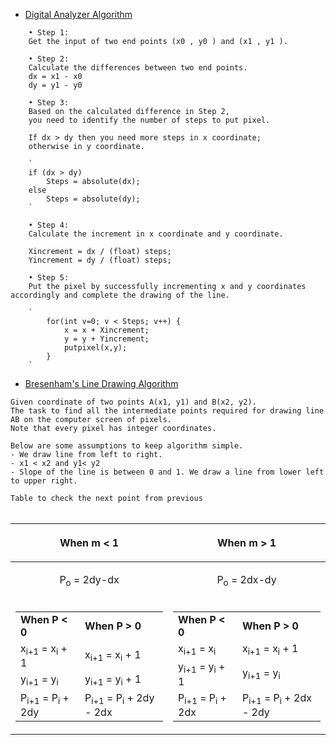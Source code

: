 - [Digital Analyzer Algorithm]()

```README
    • Step 1:
    Get the input of two end points (x0 , y0 ) and (x1 , y1 ).

    • Step 2:
    Calculate the differences between two end points.
    dx = x1 - x0
    dy = y1 - y0

    • Step 3:
    Based on the calculated difference in Step 2,
    you need to identify the number of steps to put pixel.

    If dx > dy then you need more steps in x coordinate;
    otherwise in y coordinate.

    `
    if (dx > dy)
        Steps = absolute(dx);
    else
        Steps = absolute(dy);
    `

    • Step 4:
    Calculate the increment in x coordinate and y coordinate.

    Xincrement = dx / (float) steps;
    Yincrement = dy / (float) steps;

    • Step 5:
    Put the pixel by successfully incrementing x and y coordinates accordingly and complete the drawing of the line.

    `
        for(int v=0; v < Steps; v++) {
            x = x + Xincrement;
            y = y + Yincrement;
            putpixel(x,y);
        }
    `
```

- [Bresenham's Line Drawing Algorithm]()

```README
Given coordinate of two points A(x1, y1) and B(x2, y2).
The task to find all the intermediate points required for drawing line AB on the computer screen of pixels.
Note that every pixel has integer coordinates.

Below are some assumptions to keep algorithm simple.
- We draw line from left to right.
- x1 < x2 and y1< y2
- Slope of the line is between 0 and 1. We draw a line from lower left to upper right.
```

`Table to check the next point from previous`
<br/><br/>

| <p align="center">When m < 1</p>                                                                                                                                                                                                                                                                                                                                                | <p align="center">When m > 1 </p>                                                                                                                                                                                                                                                                                                                                           |
| ------------------------------------------------------------------------------------------------------------------------------------------------------------------------------------------------------------------------------------------------------------------------------------------------------------------------------------------------------------------------------- | --------------------------------------------------------------------------------------------------------------------------------------------------------------------------------------------------------------------------------------------------------------------------------------------------------------------------------------------------------------------------- |
| <p align="center">P<sub>o</sub> = 2dy-dx </p>                                                                                                                                                                                                                                                                                                                                   | <p align="center">P<sub>o</sub> = 2dx-dy </p>                                                                                                                                                                                                                                                                                                                               |
| <table><tr><td>**When P < 0**</td><td>**When P > 0**</td></tr><tr><td>x<sub>i+1</sub> = x<sub>i</sub> + 1</td><td>x<sub>i+1</sub> = x<sub>i</sub> + 1</td></tr><tr><td>y<sub>i+1</sub> = y<sub>i</sub></td><td>y<sub>i+1</sub> = y<sub>i</sub> + 1</td></tr><tr><td>P<sub>i+1</sub> = P<sub>i</sub> + 2dy</td><td>P<sub>i+1</sub> = P<sub>i</sub> + 2dy - 2dx</td></tr></table> | <table><tr><td>**When P < 0**</td><td>**When P > 0**</td></tr><tr><td>x<sub>i+1</sub> = x<sub>i</sub></td><td>x<sub>i+1</sub> = x<sub>i</sub> + 1</td></tr><tr><td>y<sub>i+1</sub> = y<sub>i</sub> + 1</td><td>y<sub>i+1</sub> = y<sub>i</sub></td></tr><tr><td>P<sub>i+1</sub> = P<sub>i</sub> + 2dx</td><td>P<sub>i+1</sub> = P<sub>i</sub> + 2dx - 2dy</td></tr></table> |
